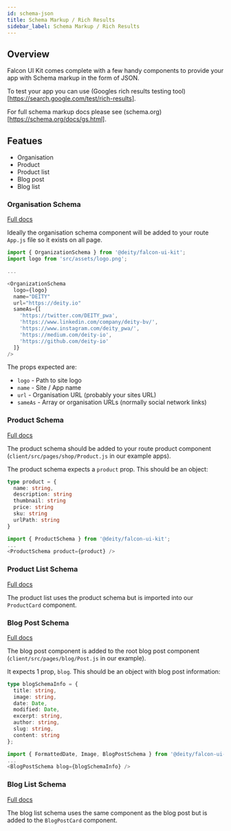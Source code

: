 ```yaml
---
id: schema-json
title: Schema Markup / Rich Results
sidebar_label: Schema Markup / Rich Results
---
```


## Overview

Falcon UI Kit comes complete with a few handy components to provide your app with Schema markup in the form of JSON.

To test your app you can use (Googles rich results testing tool)[https://search.google.com/test/rich-results].

For full schema markup docs please see (schema.org)[https://schema.org/docs/gs.html].


## Featues

- Organisation
- Product
- Product list
- Blog post
- Blog list


### Organisation Schema

[Full docs](https://schema.org/Organization)

Ideally the organisation schema component will be added to your route `App.js` file so it exists on all page.

```js
import { OrganizationSchema } from '@deity/falcon-ui-kit';
import logo from 'src/assets/logo.png';

...

<OrganizationSchema
  logo={logo}
  name="DEITY"
  url="https://deity.io"
  sameAs={[
    'https://twitter.com/DEITY_pwa',
    'https://www.linkedin.com/company/deity-bv/',
    'https://www.instagram.com/deity_pwa/',
    'https://medium.com/deity-io',
    'https://github.com/deity-io'
  ]}
/>
```

The props expected are:

- `logo` - Path to site logo
- `name` - Site / App name
- `url` - Organisation URL (probably your sites URL)
- `sameAs` - Array or organisation URLs (normally social network links)

### Product Schema

[Full docs](https://schema.org/Product)

The product schema should be added to your route product component (`client/src/pages/shop/Product.js` in our example apps).

The product schema expects a `product` prop. This should be an object:

```ts
type product = {
  name: string,
  description: string
  thumbnail: string
  price: string
  sku: string
  urlPath: string
}
```

```js
import { ProductSchema } from '@deity/falcon-ui-kit';
...
<ProductSchema product={product} />
```

### Product List Schema

[Full docs](https://schema.org/Product)

The product list uses the product schema but is imported into our `ProductCard` component.

### Blog Post Schema

[Full docs](https://schema.org/Blog)

The blog post component is added to the root blog post component (`client/src/pages/blog/Post.js` in our example).

It expects 1 prop, `blog`. This should be an object with blog post information:

```ts
type blogSchemaInfo = { 
  title: string,
  image: string,
  date: Date,
  modified: Date,
  excerpt: string,
  author: string,
  slug: string,
  content: string
};
```

```js
import { FormattedDate, Image, BlogPostSchema } from '@deity/falcon-ui-kit';
...
<BlogPostSchema blog={blogSchemaInfo} />
```

### Blog List Schema

[Full docs](https://schema.org/Blog)

The blog list schema uses the same component as the blog post but is added to the `BlogPostCard` component.
